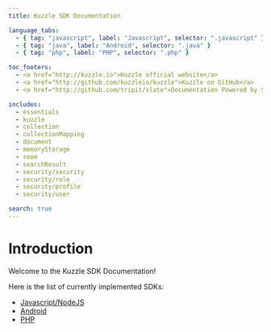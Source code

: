 ```yaml
---
title: Kuzzle SDK Documentation

language_tabs:
  - { tag: "javascript", label: "Javascript", selector: ".javascript" }
  - { tag: "java", label: "Android", selector: ".java" }
  - { tag: "php", label: "PHP", selector: ".php" }

toc_footers:
  - <a href="http://kuzzle.io">Kuzzle official website</a>
  - <a href="http://github.com/kuzzleio/kuzzle">Kuzzle on GitHub</a>
  - <a href="http://github.com/tripit/slate">Documentation Powered by Slate</a>

includes:
  - essentials
  - kuzzle
  - collection
  - collectionMapping
  - document
  - memoryStorage
  - room
  - searchResult
  - security/security
  - security/role
  - security/profile
  - security/user

search: true
---
```


# Introduction

Welcome to the Kuzzle SDK Documentation!

Here is the list of currently implemented SDKs:

* [Javascript/NodeJS](https://github.com/kuzzleio/sdk-javascript)
* [Android](https://github.com/kuzzleio/sdk-android)
* [PHP](https://github.com/kuzzleio/sdk-php)
